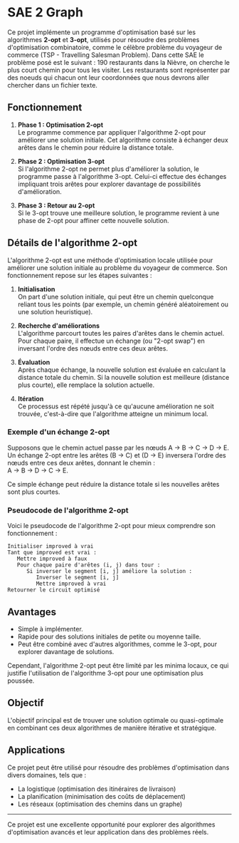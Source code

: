 # SAE 2 Graph

Ce projet implémente un programme d'optimisation basé sur les algorithmes **2-opt** et **3-opt**, utilisés pour résoudre des problèmes d'optimisation combinatoire, comme le célèbre problème du voyageur de commerce (TSP - Travelling Salesman Problem).
Dans cette SAE le problème posé est le suivant :
190 restaurants dans la Nièvre, on cherche le plus court chemin pour tous les visiter. Les restaurants sont représenter par des noeuds qui chacun ont leur coordonnées que nous devrons aller chercher dans un fichier texte.

## Fonctionnement

1. **Phase 1 : Optimisation 2-opt**  
   Le programme commence par appliquer l'algorithme 2-opt pour améliorer une solution initiale. Cet algorithme consiste à échanger deux arêtes dans le chemin pour réduire la distance totale.

2. **Phase 2 : Optimisation 3-opt**  
   Si l'algorithme 2-opt ne permet plus d'améliorer la solution, le programme passe à l'algorithme 3-opt. Celui-ci effectue des échanges impliquant trois arêtes pour explorer davantage de possibilités d'amélioration.

3. **Phase 3 : Retour au 2-opt**  
   Si le 3-opt trouve une meilleure solution, le programme revient à une phase de 2-opt pour affiner cette nouvelle solution.

## Détails de l'algorithme 2-opt

L'algorithme 2-opt est une méthode d'optimisation locale utilisée pour améliorer une solution initiale au problème du voyageur de commerce. Son fonctionnement repose sur les étapes suivantes :

1. **Initialisation**  
   On part d'une solution initiale, qui peut être un chemin quelconque reliant tous les points (par exemple, un chemin généré aléatoirement ou une solution heuristique).

2. **Recherche d'améliorations**  
   L'algorithme parcourt toutes les paires d'arêtes dans le chemin actuel. Pour chaque paire, il effectue un échange (ou "2-opt swap") en inversant l'ordre des nœuds entre ces deux arêtes.

3. **Évaluation**  
   Après chaque échange, la nouvelle solution est évaluée en calculant la distance totale du chemin. Si la nouvelle solution est meilleure (distance plus courte), elle remplace la solution actuelle.

4. **Itération**  
   Ce processus est répété jusqu'à ce qu'aucune amélioration ne soit trouvée, c'est-à-dire que l'algorithme atteigne un minimum local.

### Exemple d'un échange 2-opt

Supposons que le chemin actuel passe par les nœuds A → B → C → D → E.  
Un échange 2-opt entre les arêtes (B → C) et (D → E) inversera l'ordre des nœuds entre ces deux arêtes, donnant le chemin :  
A → B → D → C → E.

Ce simple échange peut réduire la distance totale si les nouvelles arêtes sont plus courtes.

### Pseudocode de l'algorithme 2-opt

Voici le pseudocode de l'algorithme 2-opt pour mieux comprendre son fonctionnement :

```
Initialiser improved à vrai
Tant que improved est vrai :
   Mettre improved à faux
   Pour chaque paire d'arêtes (i, j) dans tour :
      Si inverser le segment [i, j] améliore la solution :
         Inverser le segment [i, j]
         Mettre improved à vrai
Retourner le circuit optimisé
```

## Avantages

- Simple à implémenter.
- Rapide pour des solutions initiales de petite ou moyenne taille.
- Peut être combiné avec d'autres algorithmes, comme le 3-opt, pour explorer davantage de solutions.

Cependant, l'algorithme 2-opt peut être limité par les minima locaux, ce qui justifie l'utilisation de l'algorithme 3-opt pour une optimisation plus poussée.

## Objectif

L'objectif principal est de trouver une solution optimale ou quasi-optimale en combinant ces deux algorithmes de manière itérative et stratégique.

## Applications

Ce projet peut être utilisé pour résoudre des problèmes d'optimisation dans divers domaines, tels que :
- La logistique (optimisation des itinéraires de livraison)
- La planification (minimisation des coûts de déplacement)
- Les réseaux (optimisation des chemins dans un graphe)

---

Ce projet est une excellente opportunité pour explorer des algorithmes d'optimisation avancés et leur application dans des problèmes réels.
